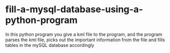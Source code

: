 # fill-a-mysql-database-using-a-python-program

In this python program you give a kml file to the program, and the program parses the kml file, picks out the important information from the file and fills tables in the mySQL database accordingly

